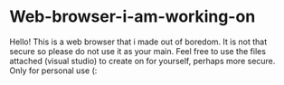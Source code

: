 # Web-browser-i-am-working-on

Hello! 
This is a web browser that i made out of boredom. It is not that secure so please do not use it as your main.
Feel free to use the files attached (visual studio) to create on for yourself, perhaps more secure.
Only for personal use (:
